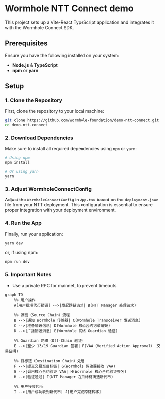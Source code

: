 # Wormhole NTT Connect demo

This project sets up a Vite-React TypeScript application and integrates it with the Wormhole Connect SDK.

## Prerequisites

Ensure you have the following installed on your system:

- **Node.js** & **TypeScript**
- **npm** or **yarn**

## Setup

### 1. Clone the Repository

First, clone the repository to your local machine:

```bash
git clone https://github.com/wormhole-foundation/demo-ntt-connect.git
cd demo-ntt-connect
```

### 2. Download Dependencies

Make sure to install all required dependencies using `npm` or `yarn`:

```bash
# Using npm
npm install

# Or using yarn
yarn
```

### 3. Adjust WormholeConnectConfig

Adjust the `WormholeConnectConfig` in `App.tsx` based on the `deployment.json` file from your NTT deployment. This configuration is essential to ensure proper integration with your deployment environment.

### 4. Run the App

Finally, run your application:

```bash
yarn dev
```

or, if using npm:

```bash
npm run dev
```

### 5. Important Notes
   - Use a private RPC for mainnet, to prevent timeouts


```mermaid
graph TD
    %% 用户操作
    A[用户批准代币销毁] -->|发起跨链请求| B(NTT Manager 处理请求)
    
    %% 源链（Source Chain）流程
    B -->|通知 Wormhole 传输器| C(Wormhole Transceiver 发送消息)
    C -->|准备销毁信息| D(Wormhole 核心合约记录销毁)
    D -->|广播销毁消息| E(Wormhole 网络 Guardian 验证)
    
    %% Guardian 网络（Off-Chain 验证）
    E -->|至少 13/19 Guardian 签署| F(VAA（Verified Action Approval） 交易证明)
    
    %% 目标链（Destination Chain）处理
    F -->|提交交易至目标链| G(Wormhole 传输器接收 VAA)
    G -->|调用核心合约验证 VAA| H(Wormhole 核心合约验证签名)
    H -->|验证通过| I(NTT Manager 在目标链铸造新代币)
    
    %% 用户接收代币
    I -->|用户成功收到新代币| J[用户完成跨链转移]
```
